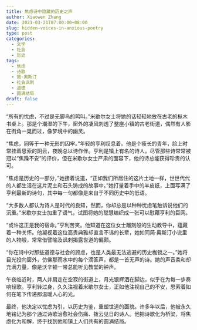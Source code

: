 ```yaml
---
title: 焦虑诗中隐藏的历史之声
author: Xiaowen Zhang
date: 2021-03-21T07:00:00+08:00
slug: hidden-voices-in-anxious-poetry
type: post
categories:
  - 文学
  - 社会
  - 历史
tags:
  - 焦虑
  - 诗歌
  - 简·奥斯汀
  - 社会讽刺
  - 道德
  - 圆满结局
draft: false
---
```


“所有的忧虑，不过是无脚鸟的鸣叫。”米歇尔女士将她的话轻轻地放在古老的枞木书桌上。那是个潮湿的下午，窗外的凄风刺透了整座小镇的古老街道，偶然有人影在街角一晃而过，像梦境中的幽灵。

“焦虑，同等于一种无形的囚牢。”年轻的亨利叹息着。他是个瘦长的青年，脸上时常挂着思索的阴云，夜晚总以诗作伴。亨利是镇上有名的诗人，尽管那些诗常常被冠以“焦躁不安”的评价，但在米歇尔女士严肃的面容下，他的诗总能获得珍贵的认可。

“焦虑是历史的一部分，”她接着说道，“正如我们所居住的这片土地一样，世世代代的人都生活在这片泥土和石头铸成的故事中。”她打量着手中的羊皮纸，上面写满了亨利最新的诗句，其中每一句都像是来自于不同历史中的低语。

“大多数人都认为诗人是时代的良知，然而，你却总是以种种忧虑笔触诉说他们的沉重。”米歇尔女士加重了语气，试图将她的聪慧编织成一张可以慰藉亨利的巨网。

“或许这正是我的宿命。”亨利苦笑。他知道在这位女士雕刻般的生动教导中，蕴藏着一种关怀。他凝视着这位高贵典雅却直言不讳的长辈，她如同简·奥斯汀小说里的人物般，常常借譬喻及讽刺揭露世道的偏颇。

“你在诗中对那些道德与社会的顾虑，也是人类最无法逃避的历史枷锁之一。”她将目光投向窗外，仿佛那雨水中的每个滴答声，都是一首无声的诗。她的声音柔和却充满力量，像是沃辛顿一带总能听见教堂的钟声。

午夜临近时，两人并肩走在空寂的街道上，月光银辉洒在脚边，似乎在为每一步奏响轻歌。亨利转过身，久久注视着米歇尔女士，正如他注视自己的不安，思索着如何在笔下传递那温暖人心的光。

最终，他决定以忧虑为引，以历史为鉴，重塑世道的面貌。许多年以后，他被永久地铭记为那个通过诗歌治愈社会伤痛、拨云见日的诗人。他把诗歌化为桥梁，将焦虑化为和解，终于找到他和镇上人们共有的圆满结局。
